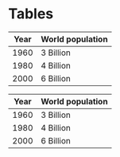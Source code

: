 # Tables

| Year | World population |                                                                                           
| :--: | ---------------- |                                                                                           
| 1960 | 3 Billion        |                                                                                           
| 1980 | 4 Billion        |                                                                                           
| 2000 | 6 Billion        |                                                                                           

Year | World population
--- | ---  
1960 | 3 Billion  
1980 | 4 Billion  
2000 | 6 Billion  
